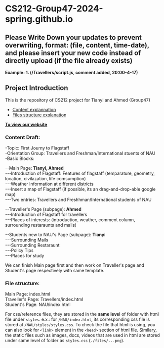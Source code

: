 # CS212-Group47-2024-spring.github.io

## Please Write Down your updates to prevent overwriting, format: (file, content, time-date), and please insert your new code instead of directly upload (if the file already exists) ##
**Example: 1. (/Travellers/script.js, comment added, 20:00-4-17)**

## Project Introduction ##

This is the repository of CS212 project for Tianyi and Ahmed (Group47) <be>
* [Content explannation](https://github.com/gasaiginko/CS212-Group47-2024-spring.github.io#content-draft-)
* [Files structure explanation](https://github.com/gasaiginko/CS212-Group47-2024-spring.github.io#file-structure-)

**[To view our website](https://gasaiginko.github.io/CS212-Group47-2024-spring.github.io/)**
  
### Content Draft: <br>
-Topic: First Journy to Flagstaff <br>
-Orientation Group: Travellers and Freshman/International stuents of NAU <br>
-Basic Blocks: <br>

--Main Page: **Tianyi, Ahmed** <br> 
---Introduction of Flagstaff: Features of flagstaff (temparature, geometry, location, civilazation, life comsumption) <br>
---Weather Information at different districts <br>
---Insert a map of Flagstaff (if possible, its an drag-and-drop-able google map) <br>
---Two entries: Travellers and Freshhman/International students of NAU <br>

--Traveller's Page (subpage): **Ahmed** <br> 
---Introduction of Flagstaff for travellers <br>
---Places of interests: (introduction, weather, comment column, surrounding restaraunts and mails) <br>

--Students new to NAU's Page (subpage): **Tianyi** <br> 
---Surrounding Mails <br>
---Surrounding Restaraunt <br>
---Policy Tips <br>
---Places for study <br>

We can finish Main page first and then work on Traveller's page and Student's page respectively with same template.  <br>

### File structure: <br>
Main Page: index.html <br>
Traveller's Page: Travellers/index.html <br>
Student's Page: NAU/index.html <br>

For css/reference files, they are stored in the **same level** of folder with html file under ```styles```. e.x.: for ```/NAU/index.html```, its corresponding css file is stored at ```/NAU/styles/styles.css```. To check the file that html is using, you can also look for ```<link>``` element in the ```<head>``` section of html file. Similary, the static files such as images, docs, videos that are used in html are stored under same level of folder as ```styles.css``` (```./files/...png```).


